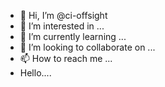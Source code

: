 - 👋 Hi, I’m @ci-offsight
- 👀 I’m interested in ...
- 🌱 I’m currently learning ...
- 💞️ I’m looking to collaborate on ...
- 📫 How to reach me ...
- Hello....

<!---
ci-offsight/ci-offsight is a ✨ special ✨ repository because its `README.md` (this file) appears on your GitHub profile.
You can click the Preview link to take a look at your changes.
--->
